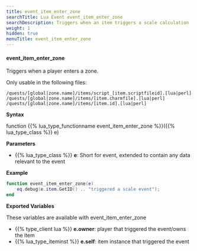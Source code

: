 ```yaml
---
title: event_item_enter_zone
searchTitle: Lua Event event_item_enter_zone
searchDescription: Triggers when an item triggers a scale calculation
weight: 1
hidden: true
menuTitle: event_item_enter_zone
---
```


#### event_item_enter_zone

Triggers when a player enters a zone.

Only usable in the following files:
```
/quests/[global|zone.name]/items/script_[item.scriptfileid].[lua|perl]
/quests/[global|zone.name]/items/[item.charmfile].[lua|perl]
/quests/[global|zone.name]/items/[item.id].[lua|perl]
```

**Syntax**

function {{% lua_type_functionname event_item_enter_zone %}}({{% lua_type_class %}} e)

**Parameters**

- {{% lua_type_class %}} **e**: Short for event, extended to contain any data relevant to the event

**Example**

```lua
function event_item_enter_zone(e)
    eq.debug(e.item.GetID() .. "triggered a scale event");
end
```

**Exported Variables**

These variables are available with event_item_enter_zone
- {{% type_client lua %}} **e.owner**: player that triggered the event/owns the item
- {{% lua_type_iteminst %}} **e.self**: item instance that triggered the event